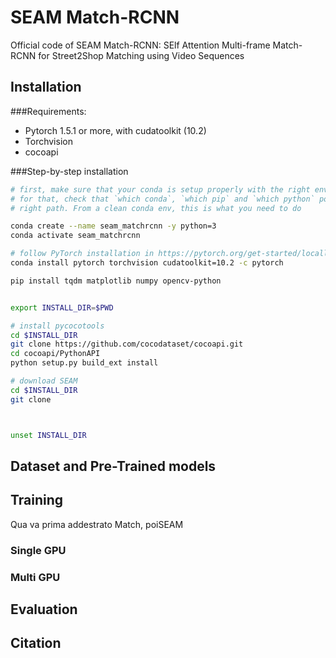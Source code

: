 # SEAM Match-RCNN
Official code of SEAM Match-RCNN: SElf Attention Multi-frame Match-RCNN for Street2Shop Matching using Video Sequences


## Installation

###Requirements:
- Pytorch 1.5.1 or more, with cudatoolkit (10.2)
- Torchvision
- cocoapi

###Step-by-step installation

```bash
# first, make sure that your conda is setup properly with the right environment
# for that, check that `which conda`, `which pip` and `which python` points to the
# right path. From a clean conda env, this is what you need to do

conda create --name seam_matchrcnn -y python=3
conda activate seam_matchrcnn

# follow PyTorch installation in https://pytorch.org/get-started/locally/
conda install pytorch torchvision cudatoolkit=10.2 -c pytorch

pip install tqdm matplotlib numpy opencv-python


export INSTALL_DIR=$PWD

# install pycocotools
cd $INSTALL_DIR
git clone https://github.com/cocodataset/cocoapi.git
cd cocoapi/PythonAPI
python setup.py build_ext install

# download SEAM
cd $INSTALL_DIR
git clone 



unset INSTALL_DIR
```
## Dataset and Pre-Trained models

## Training

Qua va prima addestrato Match, poiSEAM
### Single GPU


### Multi GPU

## Evaluation

## Citation
